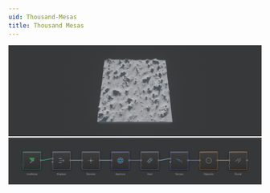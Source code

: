 ```yaml
---
uid: Thousand-Mesas
title: Thousand Mesas
---
```


![](../Images/Viewport/Thousand-Mesas.jpg)
![](../Images/Graph/Thousand-Mesas.png)